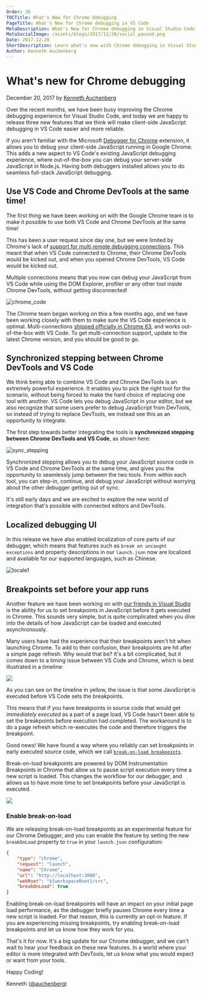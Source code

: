```yaml
---
Order: 36
TOCTitle: What's New for Chrome Debugging
PageTitle: What's New for Chrome debugging in VS Code
MetaDescription: What's New for Chrome debugging in Visual Studio Code
MetaSocialImage: /assets/blogs/2017/12/20/social_paused.png
Date: 2017-12-20
ShortDescription: Learn what's new with Chrome debugging in Visual Studio Code
Author: Kenneth Auchenberg
---
```

# What's new for Chrome debugging

December 20, 2017 by [Kenneth Auchenberg](https://twitter.com/auchenberg)

Over the recent months, we have been busy improving the Chrome debugging experience for Visual Studio Code, and today we are happy to release three new features that we think will make client-side JavaScript debugging in VS Code easier and more reliable.

If you aren't familiar with the Microsoft [Debugger for Chrome](https://marketplace.visualstudio.com/items?itemName=msjsdiag.debugger-for-chrome) extension, it allows you to debug your client-side JavaScript running in Google Chrome. This adds a new aspect to VS Code's existing JavaScript debugging experience, where out-of-the-box you can debug your server-side JavaScript in Node.js. Having both debuggers installed allows you to do seamless full-stack JavaScript debugging.

## Use VS Code and Chrome DevTools at the same time!

The first thing we have been working on with the Google Chrome team is to make it possible to use both VS Code and Chrome DevTools at the same time!

This has been a user request since day one, but we were limited by Chrome's lack of [support for multi remote debugging connections](https://bugs.chromium.org/p/chromium/issues/detail?id=129539). This meant that when VS Code connected to Chrome, their Chrome DevTools would be kicked out, and when you opened Chrome DevTools, VS Code would be kicked out.

Multiple connections means that you now can debug your JavaScript from VS Code while using the DOM Explorer, profiler or any other tool inside Chrome DevTools, without getting disconnected!

![chrome_code](code_chrome_devtools.gif)

The Chrome team began working on this a few months ago, and we have been working closely with them to make sure the VS Code experience is optimal. Multi-connections [shipped officially in Chrome 63](https://developers.google.com/web/updates/2017/10/devtools-release-notes#multi-client), and works out-of-the-box with VS Code. To get multi-connection support, update to the latest Chrome version, and you should be good to go.

## Synchronized stepping between Chrome DevTools and VS Code

We think being able to combine VS Code and Chrome DevTools is an extremely powerful experience. It enables you to pick the right tool for the scenario, without being forced to make the hard choice of replacing one tool with another. VS Code lets you debug JavaScript in your editor, but we also recognize that some users prefer to debug JavaScript from DevTools, so instead of trying to replace DevTools, we instead see this as an opportunity to integrate.

The first step towards better integrating the tools is **synchronized stepping between Chrome DevTools and VS Code**, as shown here:

![sync_stepping](sync_stepping.gif)

Synchronized stepping allows you to debug your JavaScript source code in VS Code and Chrome DevTools at the same time, and gives you the opportunity to seamlessly jump between the two tools. From within each tool, you can step-in, continue, and debug your JavaScript without worrying about the other debugger getting out of sync.

It's still early days and we are excited to explore the new world of integration that's possible with connected editors and DevTools.

## Localized debugging UI
In this release we have also enabled localization of core parts of our debugger, which means that features such as `break on uncaught exceptions` and property descriptions in our `launch.json` now are localized and available for our supported languages, such as Chinese.

![locale1](locale1.png)

## Breakpoints set before your app runs

Another feature we have been working on with [our friends in Visual Studio](https://github.com/microsoft/vscode-chrome-debug-core/pull/241) is the ability for us to set breakpoints in JavaScript before it gets executed in Chrome. This sounds very simple, but is quite complicated when you dive into the details of how JavaScript can be loaded and executed asynchronously.

Many users have had the experience that their breakpoints aren't hit when launching Chrome. To add to their confusion, their breakpoints are hit after a simple page refresh. Why would that be? It's a bit complicated, but it comes down to a timing issue between VS Code and Chrome, which is best illustrated in a timeline:

![](break_on_load_before.png)

As you can see on the timeline in yellow, the issue is that some JavaScript is executed before VS Code sets the breakpoints.

This means that if you have breakpoints in source code that would get *immediately executed* as a part of a page load, VS Code hasn't been able to set the breakpoints before execution had completed. The workaround is to do a page refresh which re-executes the code and therefore triggers the breakpoint.

Good news! We have found a way where you reliably can set breakpoints in early executed source code, which we call [`break-on-load breakpoints`](https://github.com/microsoft/vscode-chrome-debug/issues/445).

Break-on-load breakpoints are powered by DOM Instrumentation Breakpoints in Chrome that allow us to pause script execution every time a new script is loaded. This changes the workflow for our debugger, and allows us to have more time to set breakpoints before your JavaScript is executed.

![](break_on_load_after.png)

### Enable break-on-load

We are releasing break-on-load breakpoints as an experimental feature for our Chrome Debugger, and you can enable the feature by setting the new `breakOnLoad` property to `true` in your `launch.json` configuration:

```json
{
    "type": "chrome",
    "request": "launch",
    "name": "Chrome",
    "url": "http://localhost:3000",
    "webRoot": "${workspaceRoot}/src",
    "breakOnLoad": true
}
```

Enabling break-on-load breakpoints will have an impact on your initial page load performance, as the debugger briefly pauses Chrome every time a new script is loaded. For that reason, this is currently an opt-in feature. If you are experiencing missing breakpoints, try enabling break-on-load breakpoints and let us know how they work for you.


That's it for now. It's a big update for our Chrome debugger, and we can't wait to hear your feedback on these new features. In a world where your editor is more integrated with DevTools, let us know what you would expect or want from your tools.

Happy Coding!

Kenneth ([@auchenberg](https://twitter.com/auchenberg))